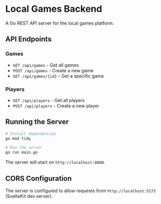 # Local Games Backend

A Go REST API server for the local games platform.

## API Endpoints

### Games
- `GET /api/games` - Get all games
- `POST /api/games` - Create a new game
- `GET /api/games/{id}` - Get a specific game

### Players
- `GET /api/players` - Get all players
- `POST /api/players` - Create a new player

## Running the Server

```bash
# Install dependencies
go mod tidy

# Run the server
go run main.go
```

The server will start on `http://localhost:8080`.

## CORS Configuration

The server is configured to allow requests from `http://localhost:5173` (SvelteKit dev server).